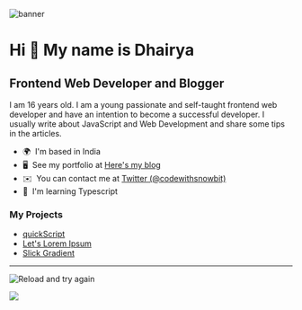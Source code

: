 ![banner](https://user-images.githubusercontent.com/65452005/158354356-2c44680a-9a2a-4606-9ae7-0b9e30e528dd.png)


Hi 👋 My name is Dhairya
========================

Frontend Web Developer and Blogger
----------------------------------

I am 16 years old.  I am a young passionate and self-taught frontend web developer and have an intention to become a successful developer. I usually write about JavaScript and Web Development and share some tips in the articles.


*   🌍  I'm based in India
*   🖥️  See my portfolio at [Here's my blog](http://www.codewithsnowbit.hashnode.dev)
*   ✉️  You can contact me at [Twitter (@codewithsnowbit)](https://twitter.com/codewithsnowbit)
*   🧠  I'm learning Typescript

### My Projects
- [quickScript](https://quickscript.vercel.app/)
- [Let's Lorem Ipsum](https://letsloremipsum.vercel.app/)
- [Slick Gradient](http://slick-gradient.vercel.app/)
----
![Reload and try again](https://metrics.lecoq.io/codewithsnowbit?template=classic&isocalendar=1&languages=1&introduction=1&lines=1&achievements=1&notable=1&repositories=1&repositories=100&repositories.batch=100&repositories.forks=false&repositories.affiliations=owner&isocalendar.duration=half-year&languages.limit=8&languages.sections=most-used&languages.colors=github&languages.threshold=0%25&languages.indepth=false&languages.analysis.timeout=15&languages.categories=markup%2C%20programming&languages.recent.categories=markup%2C%20programming&languages.recent.load=300&languages.recent.days=14&introduction.title=true&achievements.threshold=C&achievements.secrets=true&achievements.display=detailed&achievements.limit=0&notable.from=organization&notable.repositories=false&config.timezone=Asia%2FCalcutta)

![](https://github-profile-summary-cards.vercel.app/api/cards/profile-details?username=codewithsnowbit&theme=monokai)
<!-- ![SnowBit's stats](https://github-profile-summary-cards.vercel.app/api/cards/stats?username=codewithsnowbit&theme=monokai) -->
